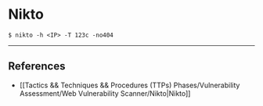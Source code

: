 # Nikto

`$ nikto -h <IP> -T 123c -no404`

---
## References

- [[Tactics && Techniques && Procedures (TTPs) Phases/Vulnerability Assessment/Web Vulnerability Scanner/Nikto|Nikto]]
